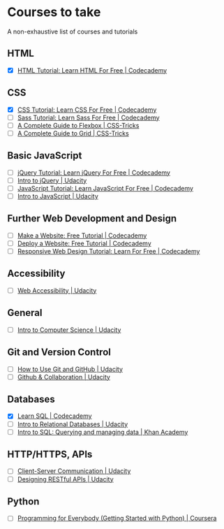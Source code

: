 # Courses to take 

A non-exhaustive list of courses and tutorials

## HTML

- [x] [HTML Tutorial: Learn HTML For Free \| Codecademy](https://www.codecademy.com/learn/learn-html)

## CSS

- [x] [CSS Tutorial: Learn CSS For Free \| Codecademy](https://www.codecademy.com/learn/learn-css)
- [ ] [Sass Tutorial: Learn Sass For Free \| Codecademy](https://www.codecademy.com/learn/learn-sass)
- [ ] [A Complete Guide to Flexbox | CSS-Tricks](https://css-tricks.com/snippets/css/a-guide-to-flexbox/)
- [ ] [A Complete Guide to Grid | CSS-Tricks](https://css-tricks.com/snippets/css/complete-guide-grid/)

## Basic JavaScript

- [ ] [jQuery Tutorial: Learn jQuery For Free \| Codecademy](https://www.codecademy.com/learn/learn-jquery)
- [ ] [Intro to jQuery | Udacity](https://classroom.udacity.com/courses/ud245)
- [ ] [JavaScript Tutorial: Learn JavaScript For Free \| Codecademy](https://www.codecademy.com/learn/introduction-to-javascript)
- [ ] [Intro to JavaScript | Udacity](https://classroom.udacity.com/courses/ud803)

## Further Web Development and Design

- [ ] [Make a Website: Free Tutorial \| Codecademy](https://www.codecademy.com/learn/make-a-website)
- [ ] [Deploy a Website: Free Tutorial \| Codecademy](https://www.codecademy.com/learn/deploy-a-website)
- [ ] [Responsive Web Design Tutorial: Learn For Free \| Codecademy](https://www.codecademy.com/learn/learn-responsive-design)

## Accessibility

- [ ] [Web Accessibility | Udacity](https://classroom.udacity.com/courses/ud891)

## General 

- [ ] [Intro to Computer Science | Udacity](https://classroom.udacity.com/courses/cs101)

## Git and Version Control

- [ ] [How to Use Git and GitHub | Udacity](https://classroom.udacity.com/courses/ud775)
- [ ] [Github & Collaboration | Udacity](https://classroom.udacity.com/courses/ud456)

## Databases

- [x] [Learn SQL | Codecademy](https://www.codecademy.com/courses/learn-sql)
- [ ] [Intro to Relational Databases | Udacity](https://classroom.udacity.com/courses/ud197)
- [ ] [Intro to SQL: Querying and managing data | Khan Academy](https://www.khanacademy.org/computing/computer-programming/sql)

## HTTP/HTTPS, APIs

- [ ] [Client-Server Communication | Udacity](https://classroom.udacity.com/courses/ud897)
- [ ] [Designing RESTful APIs | Udacity](https://classroom.udacity.com/courses/ud388)

## Python

- [ ] [Programming for Everybody (Getting Started with Python) | Coursera](https://www.coursera.org/learn/python/home/welcome)
